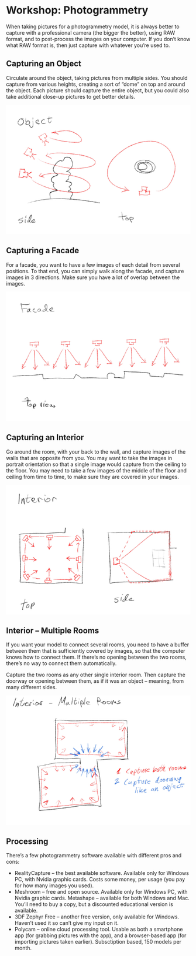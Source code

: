 # Workshop: Photogrammetry

When taking pictures for a photogrammetry model, it is always better to capture with a professional camera (the bigger the better), using RAW format, and to post-process the images on your computer. If you don’t know what RAW format is, then just capture with whatever you’re used to.

## Capturing an Object

Circulate around the object, taking pictures from multiple sides. You should capture from various heights, creating a sort of “dome” on top and around the object. Each picture should capture the entire object, but you could also take additional close-up pictures to get better details.

![](../images/photogram1-700xauto.jpg)

## Capturing a Facade

For a facade, you want to have a few images of each detail from several positions. To that end, you can simply walk along the facade, and capture images in 3 directions. Make sure you have a lot of overlap between the images.

![](../images/photogram2-700xauto.jpg)

## Capturing an Interior

Go around the room, with your back to the wall, and capture images of the walls that are opposite from you. You may want to take the images in portrait orientation so that a single image would capture from the ceiling to the floor. You may need to take a few images of the middle of the floor and ceiling from time to time, to make sure they are covered in your images.

![](../images/photogram3-700xauto.jpg)

## Interior – Multiple Rooms

If you want your model to connect several rooms, you need to have a buffer between them that is sufficiently covered by images, so that the computer knows how to connect them. If there’s no opening between the two rooms, there’s no way to connect them automatically.

Capture the two rooms as any other single interior room. Then capture the doorway or opening between them, as if it was an object – meaning, from many different sides.

![](../images/photogram4-700xauto.jpg)

## Processing

There’s a few photogrammetry software available with different pros and cons:

- RealityCapture – the best available software. Available only for Windows PC, with Nvidia graphic cards. Costs some money, per usage (you pay for how many images you used).
- Meshroom – free and open source. Available only for Windows PC, with Nvidia graphic cards.
  Metashape – available for both Windows and Mac. You’ll need to buy a copy, but a discounted educational version is available.
- 3DF Zephyr Free – another free version, only available for Windows. Haven’t used it so can’t give my input on it.
- Polycam – online cloud processing tool. Usable as both a smartphone app (for grabbing pictures with the app), and a browser-based app (for importing pictures taken earlier). Subsctiption based, 150 models per month.
